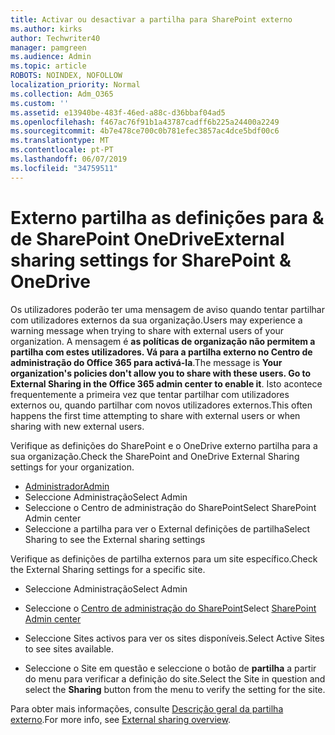 ```yaml
---
title: Activar ou desactivar a partilha para SharePoint externo
ms.author: kirks
author: Techwriter40
manager: pamgreen
ms.audience: Admin
ms.topic: article
ROBOTS: NOINDEX, NOFOLLOW
localization_priority: Normal
ms.collection: Adm_O365
ms.custom: ''
ms.assetid: e13940be-483f-46ed-a88c-d36bbaf04ad5
ms.openlocfilehash: f467ac76f91b1a43787cadff6b225a24400a2249
ms.sourcegitcommit: 4b7e478ce700c0b781efec3857ac4dce5bdf00c6
ms.translationtype: MT
ms.contentlocale: pt-PT
ms.lasthandoff: 06/07/2019
ms.locfileid: "34759511"
---
```

# <a name="external-sharing-settings-for-sharepoint--onedrive"></a><span data-ttu-id="9f1b8-102">Externo partilha as definições para & de SharePoint OneDrive</span><span class="sxs-lookup"><span data-stu-id="9f1b8-102">External sharing settings for SharePoint & OneDrive</span></span>

<span data-ttu-id="9f1b8-103">Os utilizadores poderão ter uma mensagem de aviso quando tentar partilhar com utilizadores externos da sua organização.</span><span class="sxs-lookup"><span data-stu-id="9f1b8-103">Users may experience a warning message when trying to share with external users of your organization.</span></span> <span data-ttu-id="9f1b8-104">A mensagem é **as políticas de organização não permitem a partilha com estes utilizadores. Vá para a partilha externo no Centro de administração do Office 365 para activá-la**.</span><span class="sxs-lookup"><span data-stu-id="9f1b8-104">The message is **Your organization's policies don't allow you to share with these users. Go to External Sharing in the Office 365 admin center to enable it**.</span></span> <span data-ttu-id="9f1b8-105">Isto acontece frequentemente a primeira vez que tentar partilhar com utilizadores externos ou, quando partilhar com novos utilizadores externos.</span><span class="sxs-lookup"><span data-stu-id="9f1b8-105">This often happens the first time attempting to share with external users or when sharing with new external users.</span></span>

<span data-ttu-id="9f1b8-106">Verifique as definições do SharePoint e o OneDrive externo partilha para a sua organização.</span><span class="sxs-lookup"><span data-stu-id="9f1b8-106">Check the SharePoint and OneDrive External Sharing settings for your organization.</span></span>

- [<span data-ttu-id="9f1b8-107">Administrador</span><span class="sxs-lookup"><span data-stu-id="9f1b8-107">Admin</span></span>](https://admin.microsoft.com/AdminPortal/Home#/homepage">https://admin.microsoft.com/)
- <span data-ttu-id="9f1b8-108">Seleccione Administração</span><span class="sxs-lookup"><span data-stu-id="9f1b8-108">Select Admin</span></span>
- <span data-ttu-id="9f1b8-109">Seleccione o Centro de administração do SharePoint</span><span class="sxs-lookup"><span data-stu-id="9f1b8-109">Select SharePoint Admin center</span></span>
- <span data-ttu-id="9f1b8-110">Seleccione a partilha para ver o External definições de partilha</span><span class="sxs-lookup"><span data-stu-id="9f1b8-110">Select Sharing to see the External sharing settings</span></span>

<span data-ttu-id="9f1b8-111">Verifique as definições de partilha externos para um site específico.</span><span class="sxs-lookup"><span data-stu-id="9f1b8-111">Check the External Sharing settings for a specific site.</span></span>

- <span data-ttu-id="9f1b8-112">Seleccione Administração</span><span class="sxs-lookup"><span data-stu-id="9f1b8-112">Select Admin</span></span>

- <span data-ttu-id="9f1b8-113">Seleccione o [Centro de administração do SharePoint](https://admin.microsoft.com/AdminPortal/Home#/homepage">https://admin.microsoft.com/)</span><span class="sxs-lookup"><span data-stu-id="9f1b8-113">Select [SharePoint Admin center](https://admin.microsoft.com/AdminPortal/Home#/homepage">https://admin.microsoft.com/)</span></span>

- <span data-ttu-id="9f1b8-114">Seleccione Sites activos para ver os sites disponíveis.</span><span class="sxs-lookup"><span data-stu-id="9f1b8-114">Select Active Sites to see sites available.</span></span>
- <span data-ttu-id="9f1b8-115">Seleccione o Site em questão e seleccione o botão de **partilha** a partir do menu para verificar a definição do site.</span><span class="sxs-lookup"><span data-stu-id="9f1b8-115">Select the Site in question and select the **Sharing** button from the menu to verify the setting for the site.</span></span>

<span data-ttu-id="9f1b8-116">Para obter mais informações, consulte [Descrição geral da partilha externo](https://docs.microsoft.com/sharepoint/external-sharing-overview).</span><span class="sxs-lookup"><span data-stu-id="9f1b8-116">For more info, see [External sharing overview](https://docs.microsoft.com/sharepoint/external-sharing-overview).</span></span>